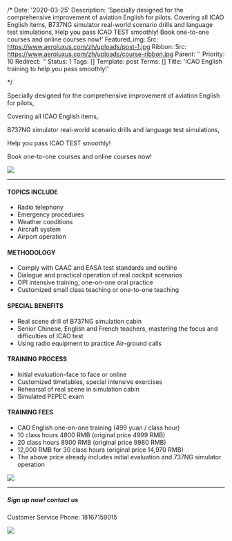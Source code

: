 /*
Date: '2020-03-25'
Description: 'Specially designed for the comprehensive improvement of aviation English for pilots. Covering all ICAO English items, B737NG simulator real-world scenario drills and language test simulations, Help you pass ICAO TEST smoothly! Book one-to-one courses and online courses now!'
Featured_img:
  Src: https://www.aeroluxus.com/zh/uploads/post-1.jpg
Ribbon:
  Src: https://www.aeroluxus.com/zh/uploads/course-ribbon.jpg
Parent: ''
Priority: 10
Redirect: ''
Status: 1
Tags: []
Template: post
Terms: []
Title: 'ICAO English training to help you pass smoothly!'

*/
<p class="text-center">
  Specially designed for the comprehensive improvement of aviation English for pilots,</p>
<p class="text-center">
Covering all ICAO English items,
</p>
<p class="text-center">
B737NG simulator real-world scenario drills and language test simulations,
</p>
<p class="text-center">
Help you pass ICAO TEST smoothly!
</p>
<p class="text-center">
Book one-to-one courses and online courses now!
</p>
<p class="text-center"><img src="[%uploads%]/post-1-1.jpg"></p>
<hr>
<div class="row">
  <div class="col-md-6 p-3">
    <h4>TOPICS INCLUDE</h4>
    <ul>
      <li>Radio telephony</li>
      <li>Emergency procedures</li>
      <li>Weather conditions</li>
      <li>Aircraft system</li>
      <li>Airport operation</li>
    </ul>
  </div>
  <div class="col-md-6 p-3">
    <h4>METHODOLOGY</h4>
    <ul>
      <li>Comply with CAAC and EASA test standards and outline</li>
      <li>Dialogue and practical operation of real cockpit scenarios</li>
      <li>OPI intensive training, one-on-one oral practice</li>
      <li>Customized small class teaching or one-to-one teaching</li>
    </ul>
  </div>
  <div class="col-md-6 p-3">
    <h4>SPECIAL BENEFITS</h4>
    <ul>
      <li>Real scene drill of B737NG simulation cabin</li>
      <li>Senior Chinese, English and French teachers, mastering the focus and  difficulties of ICAO test</li>
      <li>Using radio equipment to practice Air-ground calls</li>
    </ul>
  </div>
  <div class="col-md-6 p-3">
    <h4>TRAINING PROCESS</h4>
    <ul>
      <li>Initial evaluation-face to face or online</li>
      <li>Customized timetables, special intensive exercises</li>
      <li>Rehearsal of real scene in simulation cabin</li>
      <li>Simulated PEPEC exam</li>
    </ul>
  </div>
  <div class="col-md-6 p-3">
    <h4>TRAINING FEES</h4>
    <ul>
      <li>CAO English one-on-one training  (499 yuan / class hour)</li>
      <li>10 class hours 4800 RMB (original price 4999 RMB)</li>
      <li>20 class hours 8900 RMB (original price 9980 RMB)</li>
      <li>12,000 RMB for 30 class hours (original price 14,970 RMB)</li>
      <li>The above price already includes initial evaluation and 737NG simulator operation</li>
    </ul>
  </div>
</div>
<p class="text-center"><img src="[%uploads%]/post-1-2.jpg"></p>
<hr>
<div class="p-3 text-center">
  <h5>Sign up now!  contact us</h5>
  <p>Customer Service Phone: 18167159015</p>
  <p class="text-center"><img src="[%uploads%]/qrcode2.jpg"></p>
</div>